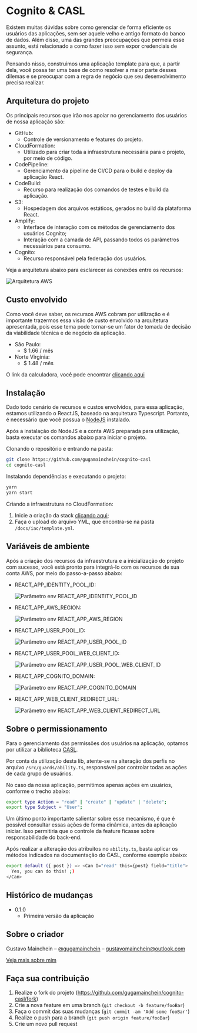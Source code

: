 # Cognito & CASL

Existem muitas dúvidas sobre como gerenciar de forma eficiente os usuários das aplicações, sem ser aquele velho e antigo formato do banco de dados. Além disso, uma das grandes preocupações que permeia esse assunto, está relacionado a como fazer isso sem expor credenciais de segurança.

Pensando nisso, construimos uma aplicação template para que, a partir dela, você possa ter uma base de como resolver a maior parte desses dilemas e se preocupar com a regra de negócio que seu desenvolvimento precisa realizar.

## Arquitetura do projeto

Os principais recursos que irão nos apoiar no gerenciamento dos usuários de nossa aplicação são:

- GitHub:
  - Controle de versionamento e features do projeto.
- CloudFormation:
  - Utilizado para criar toda a infraestrutura necessária para o projeto, por meio de código.
- CodePipeline:
  - Gerenciamento da pipeline de CI/CD para o build e deploy da aplicação React.
- CodeBuild:
  - Recurso para realização dos comandos de testes e build da aplicação.
- S3:
  - Hospedagem dos arquivos estáticos, gerados no build da plataforma React.
- Amplify:
  - Interface de interação com os métodos de gerenciamento dos usuários Cognito;
  - Interação com a camada de API, passando todos os parâmetros necessários para consumo.
- Cognito:
  - Recurso responsável pela federação dos usuários.

Veja a arquitetura abaixo para esclarecer as conexões entre os recursos:

![Arquitetura AWS](https://github.com/gugamainchein/cognito-casl/blob/master/docs/architecture/architecture.png?raw=true)

## Custo envolvido

Como você deve saber, os recursos AWS cobram por utilização e é importante trazermos essa visão de custo envolvido na arquitetura apresentada, pois esse tema pode tornar-se um fator de tomada de decisão da viabilidade técnica e de negócio da aplicação.

- São Paulo:
  - $ 1.66 / mês
- Norte Virgínia:
  - $ 1.48 / mês

O link da calculadora, você pode encontrar [clicando aqui][calc-aws]

## Instalação

Dado todo cenário de recursos e custos envolvidos, para essa aplicação, estamos utilizando o ReactJS, baseado na arquitetura Typescript. Portanto, é necessário que você possua o [NodeJS][nodejs] instalado.

Após a instalação do NodeJS e a conta AWS preparada para utilização, basta executar os comandos abaixo para iniciar o projeto.

Clonando o repositório e entrando na pasta:

```sh
git clone https://github.com/gugamainchein/cognito-casl
cd cognito-casl
```

Instalando dependências e executando o projeto:

```sh
yarn
yarn start
```

Criando a infraestrutura no CloudFormation:

1. Inicie a criação da stack [clicando aqui][infra-path];
2. Faça o upload do arquivo YML, que encontra-se na pasta `/docs/iac/template.yml`.

## Variáveis de ambiente

Após a criação dos recursos da infraestrutura e a inicialização do projeto com sucesso, você está pronto para integrá-lo com os recursos de sua conta AWS, por meio do passo-a-passo abaixo:

- REACT_APP_IDENTITY_POOL_ID:

  ![Parâmetro env REACT_APP_IDENTITY_POOL_ID](https://github.com/gugamainchein/cognito-casl/blob/master/docs/environments/screen-identity-pool.jpeg?raw=true)

- REACT_APP_AWS_REGION:

  ![Parâmetro env REACT_APP_AWS_REGION](https://github.com/gugamainchein/cognito-casl/blob/master/docs/environments/screen-aws-region.jpeg?raw=true)

- REACT_APP_USER_POOL_ID:

  ![Parâmetro env REACT_APP_USER_POOL_ID](https://github.com/gugamainchein/cognito-casl/blob/master/docs/environments/screen-user-pool.jpeg?raw=true)

- REACT_APP_USER_POOL_WEB_CLIENT_ID:

  ![Parâmetro env REACT_APP_USER_POOL_WEB_CLIENT_ID](https://github.com/gugamainchein/cognito-casl/blob/master/docs/environments/screen-client-id.jpeg?raw=true)

- REACT_APP_COGNITO_DOMAIN:

  ![Parâmetro env REACT_APP_COGNITO_DOMAIN](https://github.com/gugamainchein/cognito-casl/blob/master/docs/environments/screen-cognito-domain.jpeg?raw=true)

- REACT_APP_WEB_CLIENT_REDIRECT_URL:

  ![Parâmetro env REACT_APP_WEB_CLIENT_REDIRECT_URL](https://github.com/gugamainchein/cognito-casl/blob/master/docs/environments/screen-client-redirect.jpeg?raw=true)

## Sobre o permissionamento

Para o gerenciamento das permissões dos usuários na aplicação, optamos por utilizar a biblioteca [CASL][casl-lib].

Por conta da utilização desta lib, atente-se na alteração dos perfis no arquivo `/src/guards/ability.ts`, responsável por controlar todas as ações de cada grupo de usuários.

No caso da nossa aplicação, permitimos apenas ações em usuários, conforme o trecho abaixo:

```sh
export type Action = "read" | "create" | "update" | "delete";
export type Subject = "User";
```

Um último ponto importante salientar sobre esse mecanismo, é que é possível consultar essas ações de forma dinâmica, antes da aplicação iniciar. Isso permitiria que o controle da feature ficasse sobre responsabilidade do back-end.

Após realizar a alteração dos atribuitos no `ability.ts`, basta aplicar os métodos indicados na documentação do CASL, conforme exemplo abaixo:

```sh
export default ({ post }) => <Can I="read" this={post} field="title">
  Yes, you can do this! ;)
</Can>
```

## Histórico de mudanças

- 0.1.0
  - Primeira versão da aplicação

## Sobre o criador

Gustavo Mainchein – [@gugamainchein](https://www.instagram.com/gugamainchein) – gustavomainchein@outlook.com

[Veja mais sobre mim](https://github.com/gugamainchein)

## Faça sua contribuição

1. Realize o fork do projeto (<https://github.com/gugamainchein/cognito-casl/fork>)
2. Crie a nova feature em uma branch (`git checkout -b feature/fooBar`)
3. Faça o commit das suas mudanças (`git commit -am 'Add some fooBar'`)
4. Realize o push para a branch (`git push origin feature/fooBar`)
5. Crie um novo pull request

<!-- Markdown link & img dfn's -->

[npm-image]: https://img.shields.io/npm/v/datadog-metrics.svg?style=flat-square
[npm-url]: https://docs.npmjs.com/cli/v8
[nodejs]: https://nodejs.org/en/
[calc-aws]: https://calculator.aws/#/estimate?id=82b1ba2039c4ad90dd1930c3cbcf00f3f3b521cd
[infra-path]: https://us-east-1.console.aws.amazon.com/cloudformation/home?region=us-east-1#/stacks/create/template?stackName=cognito-casl
[casl-lib]: https://casl.js.org/v6/en/guide/install
